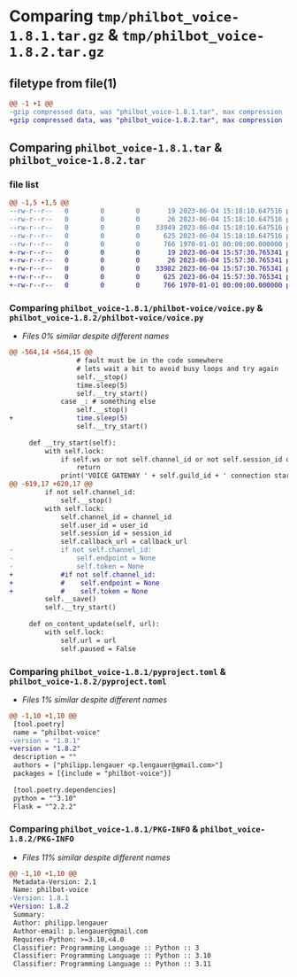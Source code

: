 # Comparing `tmp/philbot_voice-1.8.1.tar.gz` & `tmp/philbot_voice-1.8.2.tar.gz`

## filetype from file(1)

```diff
@@ -1 +1 @@
-gzip compressed data, was "philbot_voice-1.8.1.tar", max compression
+gzip compressed data, was "philbot_voice-1.8.2.tar", max compression
```

## Comparing `philbot_voice-1.8.1.tar` & `philbot_voice-1.8.2.tar`

### file list

```diff
@@ -1,5 +1,5 @@
--rw-r--r--   0        0        0       19 2023-06-04 15:18:10.647516 philbot_voice-1.8.1/philbot-voice/__init__.py
--rw-r--r--   0        0        0       26 2023-06-04 15:18:10.647516 philbot_voice-1.8.1/philbot-voice/__main__.py
--rw-r--r--   0        0        0    33949 2023-06-04 15:18:10.647516 philbot_voice-1.8.1/philbot-voice/voice.py
--rw-r--r--   0        0        0      625 2023-06-04 15:18:10.647516 philbot_voice-1.8.1/pyproject.toml
--rw-r--r--   0        0        0      766 1970-01-01 00:00:00.000000 philbot_voice-1.8.1/PKG-INFO
+-rw-r--r--   0        0        0       19 2023-06-04 15:57:30.765341 philbot_voice-1.8.2/philbot-voice/__init__.py
+-rw-r--r--   0        0        0       26 2023-06-04 15:57:30.765341 philbot_voice-1.8.2/philbot-voice/__main__.py
+-rw-r--r--   0        0        0    33982 2023-06-04 15:57:30.765341 philbot_voice-1.8.2/philbot-voice/voice.py
+-rw-r--r--   0        0        0      625 2023-06-04 15:57:30.765341 philbot_voice-1.8.2/pyproject.toml
+-rw-r--r--   0        0        0      766 1970-01-01 00:00:00.000000 philbot_voice-1.8.2/PKG-INFO
```

### Comparing `philbot_voice-1.8.1/philbot-voice/voice.py` & `philbot_voice-1.8.2/philbot-voice/voice.py`

 * *Files 0% similar despite different names*

```diff
@@ -564,14 +564,15 @@
                 # fault must be in the code somewhere
                 # lets wait a bit to avoid busy loops and try again
                 self.__stop()
                 time.sleep(5)
                 self.__try_start()
             case _: # something else
                 self.__stop()
+                time.sleep(5)
                 self.__try_start()
     
     def __try_start(self):
         with self.lock:
             if self.ws or not self.channel_id or not self.session_id or not self.endpoint or not self.token or not self.url:
                 return
             print('VOICE GATEWAY ' + self.guild_id + ' connection starting')
@@ -619,17 +620,17 @@
         if not self.channel_id:
             self.__stop()
         with self.lock:
             self.channel_id = channel_id
             self.user_id = user_id
             self.session_id = session_id
             self.callback_url = callback_url
-            if not self.channel_id:
-                self.endpoint = None
-                self.token = None
+            #if not self.channel_id:
+            #    self.endpoint = None
+            #    self.token = None
         self.__save()
         self.__try_start()
 
     def on_content_update(self, url):
         with self.lock:
             self.url = url
             self.paused = False
```

### Comparing `philbot_voice-1.8.1/pyproject.toml` & `philbot_voice-1.8.2/pyproject.toml`

 * *Files 1% similar despite different names*

```diff
@@ -1,10 +1,10 @@
 [tool.poetry]
 name = "philbot-voice"
-version = "1.8.1"
+version = "1.8.2"
 description = ""
 authors = ["philipp.lengauer <p.lengauer@gmail.com>"]
 packages = [{include = "philbot-voice"}]
 
 [tool.poetry.dependencies]
 python = "^3.10"
 Flask = "^2.2.2"
```

### Comparing `philbot_voice-1.8.1/PKG-INFO` & `philbot_voice-1.8.2/PKG-INFO`

 * *Files 11% similar despite different names*

```diff
@@ -1,10 +1,10 @@
 Metadata-Version: 2.1
 Name: philbot-voice
-Version: 1.8.1
+Version: 1.8.2
 Summary: 
 Author: philipp.lengauer
 Author-email: p.lengauer@gmail.com
 Requires-Python: >=3.10,<4.0
 Classifier: Programming Language :: Python :: 3
 Classifier: Programming Language :: Python :: 3.10
 Classifier: Programming Language :: Python :: 3.11
```

